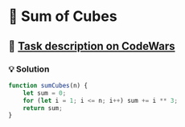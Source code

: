 # 📝 Sum of Cubes

## 🔗 [Task description on CodeWars](https://www.codewars.com/kata/59a8570b570190d313000037)

### 💡 Solution

```javascript
function sumCubes(n) {
    let sum = 0;
    for (let i = 1; i <= n; i++) sum += i ** 3;
    return sum;
}
```
